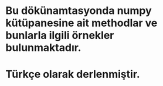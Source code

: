 # Bu dökünamtasyonda numpy kütüpanesine ait methodlar ve bunlarla ilgili örnekler bulunmaktadır.
# Türkçe olarak derlenmiştir.
